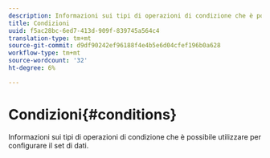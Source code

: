```yaml
---
description: Informazioni sui tipi di operazioni di condizione che è possibile utilizzare per configurare il set di dati.
title: Condizioni
uuid: f5ac28bc-6ed7-413d-909f-839745a564c4
translation-type: tm+mt
source-git-commit: d9df90242ef96188f4e4b5e6d04cfef196b0a628
workflow-type: tm+mt
source-wordcount: '32'
ht-degree: 6%

---
```



# Condizioni{#conditions}

Informazioni sui tipi di operazioni di condizione che è possibile utilizzare per configurare il set di dati.

